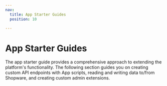 ```yaml
---
nav:
  title: App Starter Guides
  position: 10

---
```


# App Starter Guides

The app starter guide provides a comprehensive approach to extending the platform's functionality. The following section guides you on creating custom API endpoints with App scripts, reading and writing data to/from Shopware, and creating custom admin extensions.
